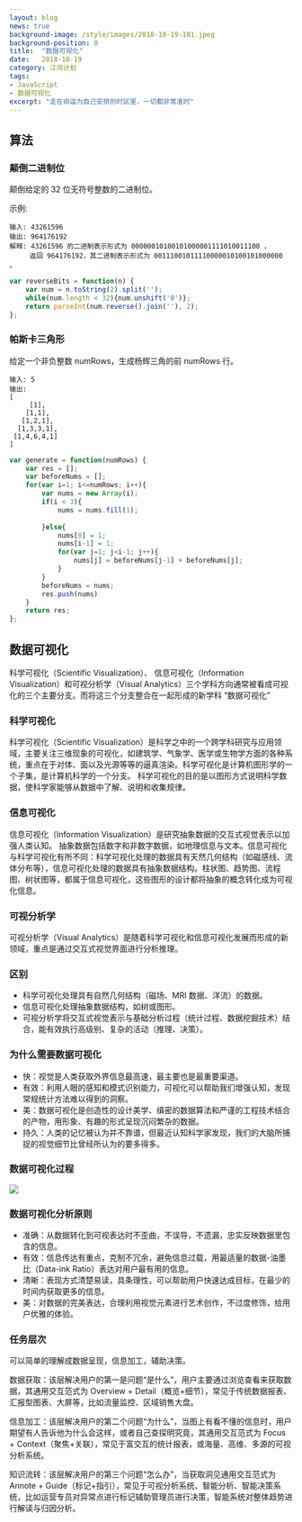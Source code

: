 ```yaml
---
layout: blog
news: true
background-image: /style/images/2018-10-19-101.jpeg
background-position: 0
title:  "数据可视化"
date:   2018-10-19
category: 江河计划
tags:
- JavaScript
- 数据可视化
excerpt: "走在命运为自己安排的时区里，一切都非常准时"
---
```


## 算法
### 颠倒二进制位
颠倒给定的 32 位无符号整数的二进制位。

示例:
```
输入: 43261596
输出: 964176192
解释: 43261596 的二进制表示形式为 00000010100101000001111010011100 ，
     返回 964176192，其二进制表示形式为 00111001011110000010100101000000 。
```
```javascript
var reverseBits = function(n) {
    var num = n.toString(2).split('');
    while(num.length < 32){num.unshift('0')};
    return parseInt(num.reverse().join(''), 2);
};
```

### 帕斯卡三角形
给定一个非负整数 numRows，生成杨辉三角的前 numRows 行。
```
输入: 5
输出:
[
     [1],
    [1,1],
   [1,2,1],
  [1,3,3,1],
 [1,4,6,4,1]
]
```
```javascript
var generate = function(numRows) {
    var res = [];
    var beforeNums = [];
    for(var i=1; i<=numRows; i++){
        var nums = new Array(i);
        if(i < 3){
            nums = nums.fill(1);
            
        }else{
            nums[0] = 1;
            nums[i-1] = 1;
            for(var j=1; j<i-1; j++){
                nums[j] = beforeNums[j-1] + beforeNums[j];
            }
        }
        beforeNums = nums;
        res.push(nums)
    }
    return res;
};
```

## 数据可视化

科学可视化（Scientific Visualization）、 信息可视化（Information Visualization）和可视分析学（Visual Analytics）三个学科方向通常被看成可视化的三个主要分支。而将这三个分支整合在一起形成的新学科 “数据可视化”

### 科学可视化

科学可视化（Scientific Visualization）是科学之中的一个跨学科研究与应用领域，主要关注三维现象的可视化，如建筑学、气象学、医学或生物学方面的各种系统，重点在于对体、面以及光源等等的逼真渲染。科学可视化是计算机图形学的一个子集，是计算机科学的一个分支。 科学可视化的目的是以图形方式说明科学数据，使科学家能够从数据中了解、说明和收集规律。

### 信息可视化

信息可视化（Information Visualization）是研究抽象数据的交互式视觉表示以加强人类认知。 抽象数据包括数字和非数字数据，如地理信息与文本。信息可视化与科学可视化有所不同：科学可视化处理的数据具有天然几何结构（如磁感线、流体分布等），信息可视化处理的数据具有抽象数据结构。柱状图、趋势图、流程图、树状图等，都属于信息可视化，这些图形的设计都将抽象的概念转化成为可视化信息。

### 可视分析学

可视分析学（Visual Analytics）是随着科学可视化和信息可视化发展而形成的新领域，重点是通过交互式视觉界面进行分析推理。

### 区别

- 科学可视化处理具有自然几何结构（磁场、MRI 数据、洋流）的数据。
- 信息可视化处理抽象数据结构，如树或图形。
- 可视分析学将交互式视觉表示与基础分析过程（统计过程、数据挖掘技术）结合，能有效执行高级别、复杂的活动（推理、决策）。

### 为什么需要数据可视化

- 快：视觉是人类获取外界信息最高速，最主要也是最重要渠道。
- 有效：利用人眼的感知和模式识别能力，可视化可以帮助我们增强认知，发现常规统计方法难以得到的洞察。
- 美：数据可视化是创造性的设计美学、缜密的数据算法和严谨的工程技术结合的产物，用形象、有趣的形式呈现沉闷繁杂的数据。
- 持久：人类的记忆被认为并不靠谱，但最近认知科学家发现，我们的大脑所捕捉的视觉细节比曾经所认为的要多得多。

### 数据可视化过程

![](https://gw.alipayobjects.com/zos/rmsportal/IqZzsvOEgBErgBAeAZWg.png)

### 数据可视化分析原则

- 准确：从数据转化到可视表达时不歪曲，不误导，不遗漏，忠实反映数据里包含的信息。
- 有效：信息传达有重点，克制不冗余，避免信息过载，用最适量的数据-油墨比（Data-ink Ratio）表达对用户最有用的信息。
- 清晰：表现方式清楚易读，具条理性，可以帮助用户快速达成目标，在最少的时间内获取更多的信息。
- 美：对数据的完美表达，合理利用视觉元素进行艺术创作，不过度修饰，给用户优雅的体验。

### 任务层次

可以简单的理解成数据呈现，信息加工，辅助决策。

数据获取：该层解决用户的第一是问题“是什么”，用户主要通过浏览查看来获取数据，其通用交互范式为 Overview + Detail（概览+细节），常见于传统数据报表、汇报型图表、大屏等，比如流量监控、区域销售大盘。

信息加工：该层解决用户的第二个问题“为什么”，当图上有看不懂的信息时，用户期望有人告诉他为什么会这样，或者自己查探明究竟，其通用交互范式为 Focus + Context（聚焦+关联），常见于富交互的统计报表，或海量、高维、多源的可视分析系统。

知识流转：该层解决用户的第三个问题“怎么办”，当获取洞见通用交互范式为 Annote + Guide（标记+指引），常见于可视分析系统、智能分析、智能决策系统，比如运营专员对异常点进行标记辅助管理员进行决策，智能系统对整体趋势进行解读与归因分析。

